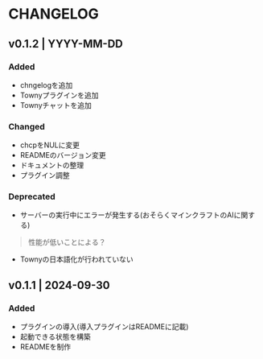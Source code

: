 # CHANGELOG
<!-- ## v0.0.1 - 2024-09-30
### Added
- 新しく追加された機能や要素。

### Changed
- 変更された内容、改善された部分。

### Fixed
- 修正されたバグや問題。

### Deprecated
- 今後廃止予定の機能や推奨されない変更点。

### Removed
- 削除された機能や要素。 -->



## v0.1.2 | YYYY-MM-DD
### Added
- chngelogを追加
- Townyプラグインを追加
- Townyチャットを追加

### Changed
- chcpをNULに変更
- READMEのバージョン変更
- ドキュメントの整理
- プラグイン調整

### Deprecated
- サーバーの実行中にエラーが発生する(おそらくマインクラフトのAIに関する)
> 性能が低いことによる？
- Townyの日本語化が行われていない

<!-- --- -->

## v0.1.1 | 2024-09-30
### Added
- プラグインの導入(導入プラグインはREADMEに記載)
- 起動できる状態を構築
- READMEを制作

